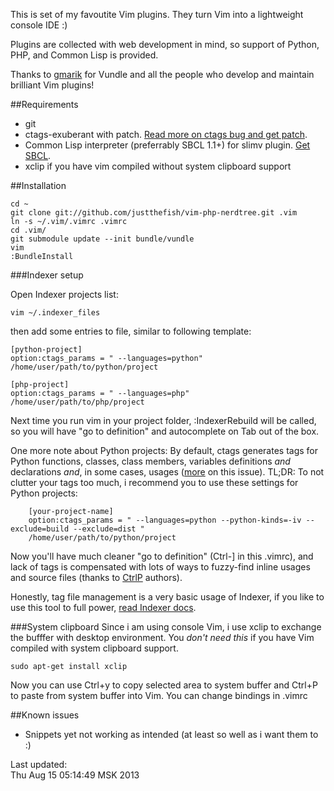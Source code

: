 This is set of my favoutite Vim plugins. They turn Vim into a lightweight console IDE :)

Plugins are collected with web development in mind, so support of Python, PHP, and Common Lisp is provided.

Thanks to [gmarik](http://github.com/gmarik/) for Vundle and all the people who develop and maintain brilliant Vim plugins!

##Requirements
 * git
 * ctags-exuberant with patch. [Read more on ctags bug and get patch](http://dfrank.ru/ctags581?en).
 * Common Lisp interpreter (preferrably SBCL 1.1+) for slimv plugin. [Get SBCL](http://sbcl.org/platform-table.html).
 * xclip if you have vim compiled without system clipboard support

##Installation

    cd ~
    git clone git://github.com/justthefish/vim-php-nerdtree.git .vim
    ln -s ~/.vim/.vimrc .vimrc
    cd .vim/
    git submodule update --init bundle/vundle
    vim
    :BundleInstall

###Indexer setup

Open Indexer projects list:

    vim ~/.indexer_files

then add some entries to file, similar to following template:

    [python-project]
    option:ctags_params = " --languages=python" 
    /home/user/path/to/python/project

    [php-project]
    option:ctags_params = " --languages=php" 
    /home/user/path/to/php/project

Next time you run vim in your project folder, :IndexerRebuild will be called,
so you will have "go to definition" and autocomplete on Tab out of the box.

One more note about Python projects: By default, ctags generates tags 
for Python functions, classes, class members, variables definitions *and*
declarations *and*, in some cases, usages ([more](http://tartley.com/?p=1277) 
on this issue).
TL;DR: To not clutter your tags too much, i recommend you to use these
settings for Python projects:

        [your-project-name]
        option:ctags_params = " --languages=python --python-kinds=-iv --exclude=build --exclude=dist " 
        /home/user/path/to/python/project

Now you'll have much cleaner "go to definition" (Ctrl-] in this .vimrc), and 
lack of tags is compensated with lots of ways to fuzzy-find inline usages and 
source files (thanks to [CtrlP](http://github.com/kien) authors).

Honestly, tag file management is a very basic usage of Indexer, if you like 
to use this tool to full power, 
[read Indexer docs](http://www.vim.org/scripts/script.php?script_id=3221).

###System clipboard
Since i am using console Vim, i use xclip to exchange the bufffer with
desktop environment. You *don't need this* if you have Vim compiled with 
system clipboard support.

    sudo apt-get install xclip

Now you can use Ctrl+y to copy selected area to system buffer and Ctrl+P
to paste from system buffer into Vim. You can change bindings in .vimrc

##Known issues

 * Snippets yet not working as intended (at least so well as i want them to :)

Last updated:  
Thu Aug 15 05:14:49 MSK 2013

